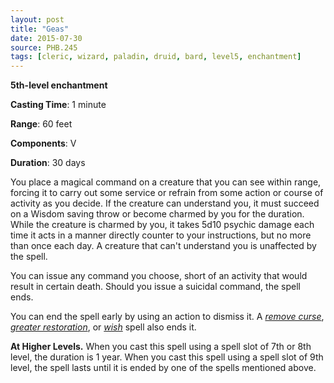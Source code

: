 ```yaml
---
layout: post
title: "Geas"
date: 2015-07-30
source: PHB.245
tags: [cleric, wizard, paladin, druid, bard, level5, enchantment]
---
```


**5th-level enchantment**

**Casting Time**: 1 minute

**Range**: 60 feet

**Components**: V

**Duration**: 30 days

You place a magical command on a creature that you can see within range, forcing it to carry out some service or refrain from some action or course of activity as you decide. If the creature can understand you, it must succeed on a Wisdom saving throw or become charmed by you for the duration. While the creature is charmed by you, it takes 5d10 psychic damage each time it acts in a manner directly counter to your instructions, but no more than once each day. A creature that can't understand you is unaffected by the spell.

You can issue any command you choose, short of an activity that would result in certain death. Should you issue a suicidal command, the spell ends. 

You can end the spell early by using an action to dismiss it. A *[remove curse](remove-curse/ "remove curse (lvl 3)")*, *[greater restoration](greater-restoration/ "greater restoration (lvl 5)")*, or *[wish](wish "wish (lvl 9)")* spell also ends it.

**At Higher Levels.** When you cast this spell using a spell slot of 7th or 8th level, the duration is 1 year. When you cast this spell using a spell slot of 9th level, the spell lasts until it is ended by one of the spells mentioned above.
